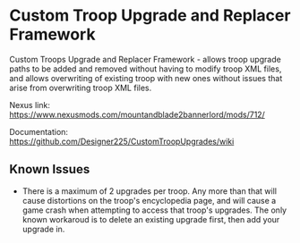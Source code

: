 # Custom Troop Upgrade and Replacer Framework
 Custom Troops Upgrade and Replacer Framework - allows troop upgrade paths to be added and removed without having to modify troop XML files, and allows overwriting of existing troop with new ones without issues that arise from overwriting troop XML files. 
 
 Nexus link: https://www.nexusmods.com/mountandblade2bannerlord/mods/712/
 
 Documentation: https://github.com/Designer225/CustomTroopUpgrades/wiki

## Known Issues
 * There is a maximum of 2 upgrades per troop. Any more than that will cause distortions on the troop's encyclopedia page, and will cause a game crash when attempting to access that troop's upgrades. The only known workaroud is to delete an existing upgrade first, then add your upgrade in.
